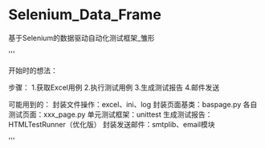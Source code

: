 # Selenium_Data_Frame
基于Selenium的数据驱动自动化测试框架_雏形

'''

开始时的想法：

步骤：
 1.获取Excel用例
 2.执行测试用例
 3.生成测试报告
 4.邮件发送

可能用到的：
  封装文件操作：excel、ini、log
  封装页面基类：baspage.py
  各自测试页面：xxx_page.py
  单元测试框架：unittest
  生成测试报告：HTMLTestRunner（优化版）
  封装发送邮件：smtplib、email模块

'''
